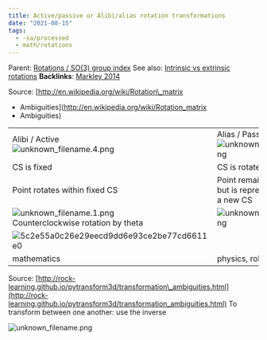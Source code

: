 ```yaml
---
title: Active/passive or Alibi/alias rotation transformations
date: "2021-08-15"
tags:
  - -sa/processed
  - math/rotations
---
```


Parent: [Rotations / SO(3) group index](rotations-_-so(3)-group-index.md)
See also: [Intrinsic vs extrinsic rotations](intrinsic-vs-extrinsic-rotations.md)
**Backlinks**: [Markley 2014](markley-2014.md)

Source: [http://en.wikipedia.org/wiki/Rotation\_matrix
- Ambiguities](http://en.wikipedia.org/wiki/Rotation_matrix
- Ambiguities)

|     |     |
| --- | --- |
| Alibi / Active<br>![unknown_filename.4.png](./_resources/Active_passive_or_Alibi_alias_rotation_transformations.resources/unknown_filename.4.png) | Alias / Passive<br>![unknown_filename.3.png](./_resources/Active_passive_or_Alibi_alias_rotation_transformations.resources/unknown_filename.3.png) |
| CS is fixed | CS is rotated |
| Point rotates within fixed CS | Point remains stationary but is represented within a new CS |
| ![unknown_filename.1.png](./_resources/Active_passive_or_Alibi_alias_rotation_transformations.resources/unknown_filename.1.png)<br>Counterclockwise rotation by theta | ![unknown_filename.2.png](./_resources/Active_passive_or_Alibi_alias_rotation_transformations.resources/unknown_filename.2.png) |
| ![5c2e55a0c26e29eecd9dd6e93ce2be77cd6611e0](http://wikimedia.org/api/rest_v1/media/math/render/svg/5c2e55a0c26e29eecd9dd6e93ce2be77cd6611e0) |     |
| mathematics | physics, robotics |

Source: [http://rock-learning.github.io/pytransform3d/transformation\_ambiguities.html](http://rock-learning.github.io/pytransform3d/transformation_ambiguities.html)
To transform between one another: use the inverse 

![unknown_filename.png](./_resources/Active_passive_or_Alibi_alias_rotation_transformations.resources/unknown_filename.png)

